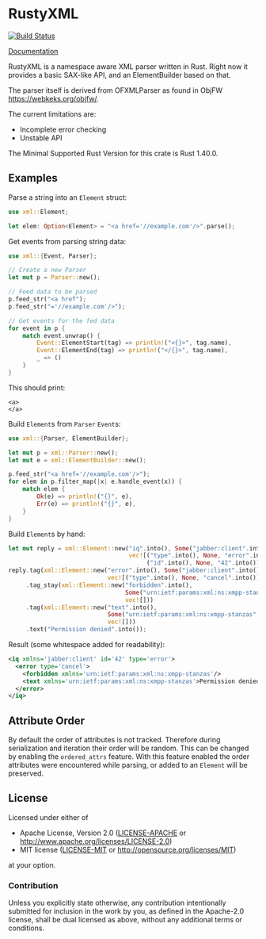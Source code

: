 RustyXML
========

[![Build Status](https://travis-ci.org/Florob/RustyXML.svg?branch=master)](https://travis-ci.org/Florob/RustyXML)

[Documentation](https://docs.babelmonkeys.de/RustyXML/xml)

RustyXML is a namespace aware XML parser written in Rust.
Right now it provides a basic SAX-like API, and an ElementBuilder based on that.

The parser itself is derived from OFXMLParser as found in ObjFW
<https://webkeks.org/objfw/>.

The current limitations are:
* Incomplete error checking
* Unstable API

The Minimal Supported Rust Version for this crate is Rust 1.40.0.

Examples
--------
Parse a string into an `Element` struct:
```rust
use xml::Element;

let elem: Option<Element> = "<a href='//example.com'/>".parse();
```

Get events from parsing string data:
```rust
use xml::{Event, Parser};

// Create a new Parser
let mut p = Parser::new();

// Feed data to be parsed
p.feed_str("<a href");
p.feed_str("='//example.com'/>");

// Get events for the fed data
for event in p {
    match event.unwrap() {
        Event::ElementStart(tag) => println!("<{}>", tag.name),
        Event::ElementEnd(tag) => println!("</{}>", tag.name),
        _ => ()
    }
}
```

This should print:
```
<a>
</a>
```

Build `Element`s from `Parser` `Event`s:
```rust
use xml::{Parser, ElementBuilder};

let mut p = xml::Parser::new();
let mut e = xml::ElementBuilder::new();

p.feed_str("<a href='//example.com'/>");
for elem in p.filter_map(|x| e.handle_event(x)) {
    match elem {
        Ok(e) => println!("{}", e),
        Err(e) => println!("{}", e),
    }
}
```

Build `Element`s by hand:
```rust
let mut reply = xml::Element::new("iq".into(), Some("jabber:client".into()),
                                  vec![("type".into(), None, "error".into()),
                                       ("id".into(), None, "42".into())]);
reply.tag(xml::Element::new("error".into(), Some("jabber:client".into()),
                            vec![("type".into(), None, "cancel".into())]))
     .tag_stay(xml::Element::new("forbidden".into(),
                                 Some("urn:ietf:params:xml:ns:xmpp-stanzas".into()),
                                 vec![]))
     .tag(xml::Element::new("text".into(),
                            Some("urn:ietf:params:xml:ns:xmpp-stanzas".into()),
                            vec![]))
     .text("Permission denied".into());
```
Result (some whitespace added for readability):
```xml
<iq xmlns='jabber:client' id='42' type='error'>
  <error type='cancel'>
    <forbidden xmlns='urn:ietf:params:xml:ns:xmpp-stanzas'/>
    <text xmlns='urn:ietf:params:xml:ns:xmpp-stanzas'>Permission denied</text>
  </error>
</iq>
```

Attribute Order
---------------

By default the order of attributes is not tracked. Therefore during serialization and iteration
their order will be random. This can be changed by enabling the `ordered_attrs` feature.
With this feature enabled the order attributes were encountered while parsing,
or added to an `Element` will be preserved.

License
-------

Licensed under either of

 * Apache License, Version 2.0 ([LICENSE-APACHE](LICENSE-APACHE) or http://www.apache.org/licenses/LICENSE-2.0)
 * MIT license ([LICENSE-MIT](LICENSE-MIT) or http://opensource.org/licenses/MIT)

at your option.

### Contribution

Unless you explicitly state otherwise, any contribution intentionally submitted
for inclusion in the work by you, as defined in the Apache-2.0 license, shall be dual licensed as above, without any
additional terms or conditions.
